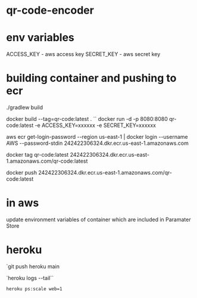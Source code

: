 # qr-code-encoder

# env variables
ACCESS_KEY - aws access key
SECRET_KEY - aws secret key

# building container and pushing to ecr
./gradlew build

docker build --tag=qr-code:latest .
``
docker run -d -p 8080:8080 qr-code:latest -e ACCESS_KEY=xxxxxx -e SECRET_KEY=xxxxxx

aws ecr get-login-password --region us-east-1 | docker login --username AWS --password-stdin 242422306324.dkr.ecr.us-east-1.amazonaws.com

docker tag qr-code:latest 242422306324.dkr.ecr.us-east-1.amazonaws.com/qr-code:latest

docker push 242422306324.dkr.ecr.us-east-1.amazonaws.com/qr-code:latest

# in aws

update environment variables of container which are included in Paramater Store

# heroku

`git push heroku main

`heroku logs --tail``

`heroku ps:scale web=1`